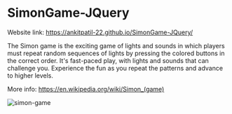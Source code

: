 # SimonGame-JQuery

Website link: https://ankitpatil-22.github.io/SimonGame-JQuery/

The Simon game is the exciting game of lights and sounds in which players must repeat random sequences of lights by pressing the colored buttons in the correct order. It's fast-paced play, with lights and sounds that can challenge you. Experience the fun as you repeat the patterns and advance to higher levels. 

More info: https://en.wikipedia.org/wiki/Simon_(game)


![simon-game](https://user-images.githubusercontent.com/71706634/149725727-779509c8-08ee-4098-ae4f-709243fe9191.png)
